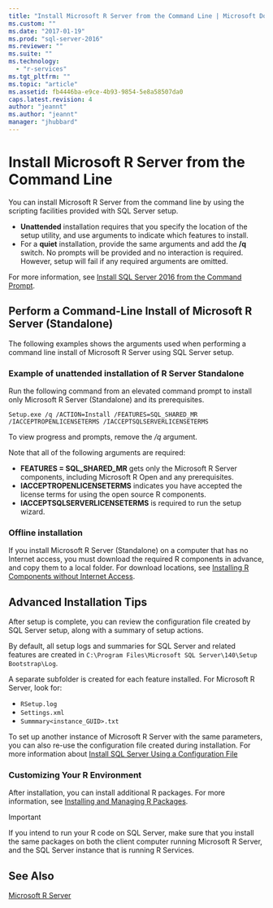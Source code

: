 ```yaml
---
title: "Install Microsoft R Server from the Command Line | Microsoft Docs"
ms.custom: ""
ms.date: "2017-01-19"
ms.prod: "sql-server-2016"
ms.reviewer: ""
ms.suite: ""
ms.technology: 
  - "r-services"
ms.tgt_pltfrm: ""
ms.topic: "article"
ms.assetid: fb4446ba-e9ce-4b93-9854-5e8a58507da0
caps.latest.revision: 4
author: "jeannt"
ms.author: "jeannt"
manager: "jhubbard"
---
```

# Install Microsoft R Server from the Command Line
    
You can install Microsoft R Server from the command line by using the scripting facilities provided with SQL Server setup. 

- **Unattended** installation requires that you specify the location of the setup utility, and use arguments to indicate which features to install. 
- For a **quiet** installation, provide the same arguments and add the **/q** switch. No prompts will be provided and no interaction is required. However, setup will fail if any required arguments are omitted.

For more information, see [Install SQL Server 2016 from the Command Prompt](../../database-engine/install-windows/install-sql-server-2016-from-the-command-prompt.md).

## Perform a Command-Line Install of Microsoft R Server (Standalone)

 The following examples shows the arguments used when performing a command line install of Microsoft R Server using SQL Server setup.


### Example of unattended installation of R Server Standalone

Run the following command from an elevated command prompt to install only Microsoft R Server (Standalone) and its prerequisites. 

```  
Setup.exe /q /ACTION=Install /FEATURES=SQL_SHARED_MR /IACCEPTROPENLICENSETERMS /IACCEPTSQLSERVERLICENSETERMS 
```  

To view progress and prompts, remove the _/q_ argument.

Note that all of the following arguments are required:
  - **FEATURES = SQL_SHARED_MR** gets only the Microsoft R Server components, including Microsoft R Open and any prerequisites.
  - **IACCEPTROPENLICENSETERMS** indicates you have accepted the license terms for using the open source R components.
  - **IACCEPTSQLSERVERLICENSETERMS** is required to run the setup wizard.


### Offline installation

If you install Microsoft R Server (Standalone) on a computer that has no Internet access, you must download the required R components in advance, and copy them to a local folder. For download locations, see [Installing R Components without Internet Access](../../advanced-analytics/r-services/installing-r-components-without-internet-access.md).   


## Advanced Installation Tips

After setup is complete, you can review the configuration file created by SQL Server setup, along with a summary of setup actions.

By default, all setup logs and summaries for SQL Server and related features are created in `C:\Program Files\Microsoft SQL Server\140\Setup Bootstrap\Log`.

A separate subfolder is created  for each feature installed. For Microsoft R Server, look for: 
- `RSetup.log`
- `Settings.xml`
- `Summmary<instance_GUID>.txt`

To set up another instance of Microsoft R Server with the same parameters, you can also re-use the configuration file created during installation. For more information about [Install SQL Server Using a Configuration File](https://msdn.microsoft.com/library/dd239405.aspx)



### Customizing Your R Environment

After installation, you can install additional R packages. For more information, see [Installing and Managing R Packages](../../advanced-analytics/r-services/installing-and-managing-r-packages.md).

> [!IMPORTANT]
> If you intend to run your R code on SQL Server, make sure that you install the same packages on both the client computer running Microsoft R Server, and the SQL Server instance that is running R Services. 



## See Also  

[Microsoft R Server](../../advanced-analytics/r-services/getting-started-with-microsoft-r-server-standalone.md)
  